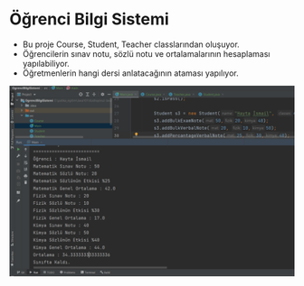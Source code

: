 # Öğrenci Bilgi Sistemi

- Bu proje Course, Student, Teacher classlarından oluşuyor.
- Öğrencilerin sınav notu, sözlü notu ve ortalamalarının hesaplaması yapılabiliyor.
- Öğretmenlerin hangi dersi anlatacağının ataması yapılıyor.

<img src="img/ogrencisistemi.jpg"></img>
